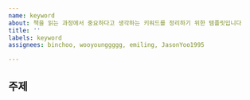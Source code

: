 ```yaml
---
name: keyword
about: 책을 읽는 과정에서 중요하다고 생각하는 키워드를 정리하기 위한 템플릿입니다
title: ''
labels: keyword
assignees: binchoo, wooyounggggg, emiling, JasonYoo1995

---
```


## 주제

##
